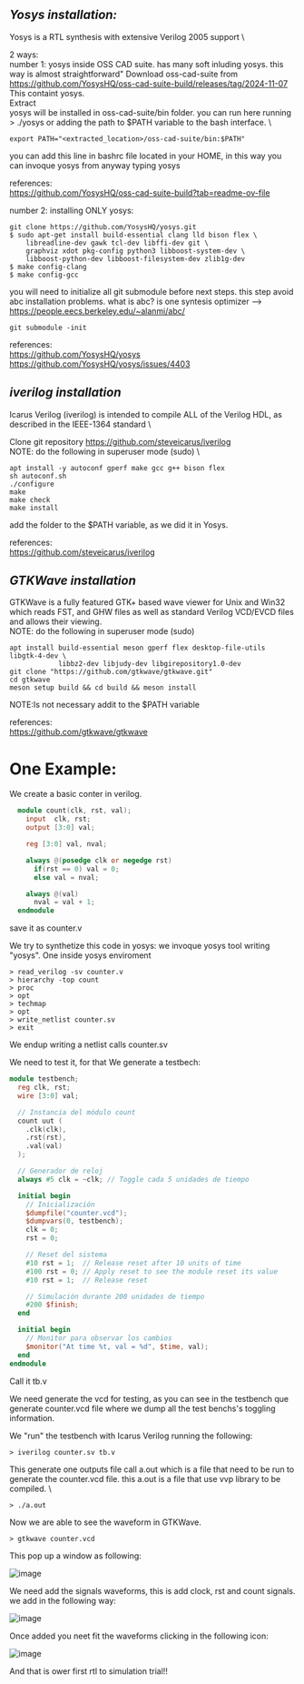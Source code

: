 ## *Yosys installation:* 
Yosys is a RTL synthesis with extensive Verilog 2005 support \

2 ways: \
number 1: yosys inside OSS CAD suite. has many soft inluding yosys.
this way is almost straightforward"
 Download oss-cad-suite from https://github.com/YosysHQ/oss-cad-suite-build/releases/tag/2024-11-07 This containt yosys. \
 Extract \
 yosys will be installed in oss-cad-suite/bin folder. you can run here running > ./yosys or adding the path to $PATH variable to the bash interface. \
```
export PATH="<extracted_location>/oss-cad-suite/bin:$PATH" 
```
you can add this line in bashrc file located in your HOME, in this way you can invoque yosys from anyway typing yosys

references: \
https://github.com/YosysHQ/oss-cad-suite-build?tab=readme-ov-file

number 2: installing ONLY yosys:
```
git clone https://github.com/YosysHQ/yosys.git
$ sudo apt-get install build-essential clang lld bison flex \
	libreadline-dev gawk tcl-dev libffi-dev git \
	graphviz xdot pkg-config python3 libboost-system-dev \
	libboost-python-dev libboost-filesystem-dev zlib1g-dev
$ make config-clang
$ make config-gcc
```
you will need to initialize all git submodule before next steps. this step avoid abc installation problems.
what is abc? is one syntesis optimizer --> https://people.eecs.berkeley.edu/~alanmi/abc/
```
git submodule -init
```
references: \
https://github.com/YosysHQ/yosys
https://github.com/YosysHQ/yosys/issues/4403

## *iverilog installation*
Icarus Verilog (iverilog) is intended to compile ALL of the Verilog HDL, as described in the IEEE-1364 standard \

Clone git repository https://github.com/steveicarus/iverilog \
NOTE: do the following in superuser mode (sudo) \
```
apt install -y autoconf gperf make gcc g++ bison flex 
sh autoconf.sh
./configure
make
make check
make install
```
add the folder to the $PATH variable, as we did it in Yosys.

references: \
https://github.com/steveicarus/iverilog

## *GTKWave installation*
GTKWave is a fully featured GTK+ based wave viewer for Unix and Win32 which reads FST, and GHW files as well as standard Verilog VCD/EVCD files and allows their viewing. \
NOTE: do the following in superuser mode (sudo)
```
apt install build-essential meson gperf flex desktop-file-utils libgtk-4-dev \
            libbz2-dev libjudy-dev libgirepository1.0-dev
git clone "https://github.com/gtkwave/gtkwave.git"
cd gtkwave
meson setup build && cd build && meson install
```
NOTE:Is not necessary addit to the $PATH variable

references: \
https://github.com/gtkwave/gtkwave

# One Example:
We create a basic conter in verilog.

```verilog
  module count(clk, rst, val);
    input  clk, rst;
    output [3:0] val;

    reg [3:0] val, nval;

    always @(posedge clk or negedge rst)
      if(rst == 0) val = 0;
      else val = nval;

    always @(val)
      nval = val + 1;
  endmodule
```
save it as counter.v

We try to synthetize this code in yosys:
we invoque yosys tool writing "yosys". One inside yosys enviroment
```
> read_verilog -sv counter.v
> hierarchy -top count
> proc
> opt
> techmap
> opt
> write_netlist counter.sv
> exit
```

We endup writing a netlist calls counter.sv 

We need to test it, for that We generate a testbech:

```verilog
module testbench;
  reg clk, rst;
  wire [3:0] val;

  // Instancia del módulo count
  count uut (
    .clk(clk),
    .rst(rst),
    .val(val)
  );

  // Generador de reloj
  always #5 clk = ~clk; // Toggle cada 5 unidades de tiempo

  initial begin
    // Inicialización
    $dumpfile("counter.vcd");
    $dumpvars(0, testbench);
    clk = 0;
    rst = 0;

    // Reset del sistema
    #10 rst = 1;  // Release reset after 10 units of time
    #100 rst = 0; // Apply reset to see the module reset its value
    #10 rst = 1;  // Release reset

    // Simulación durante 200 unidades de tiempo
    #200 $finish;
  end

  initial begin
    // Monitor para observar los cambios
    $monitor("At time %t, val = %d", $time, val);
  end
endmodule

```
Call it tb.v

We need generate the vcd for testing, as you can see in the testbench que generate counter.vcd file where we dump all the test benchs's toggling information.

We "run" the testbench with Icarus Verilog running the following:
```
> iverilog counter.sv tb.v
```

This generate one outputs file call a.out which is a file that need to be run to generate the counter.vcd file. this a.out is a file that use vvp library to be compiled. \
```
> ./a.out
```
Now we are able to see the waveform in GTKWave.
```
> gtkwave counter.vcd
```

This pop up a window as following:

![image](https://github.com/user-attachments/assets/4448775c-8196-48b6-a119-c9122e22c187)

We need add the signals waveforms, this is add clock, rst and count signals. we add in the following way:

![image](https://github.com/user-attachments/assets/5ecb889e-f006-4b5b-a9d6-0bba5aca47c5)

Once added you neet fit the waveforms clicking in the following icon:

![image](https://github.com/user-attachments/assets/c6baa0aa-f7be-4489-9c75-a377f5b0dd76)

And that is ower first rtl to simulation trial!!


